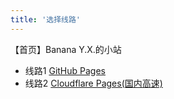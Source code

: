 ```yaml
---
title: '选择线路'
---
```

【首页】Banana Y.X.的小站
- 线路1 <a href="https://bananayx.github.io" target="_self">GitHub Pages</a>
- 线路2 <a href="https://bananayx.pages.dev" target="_self">Cloudflare Pages(国内高速)</a>